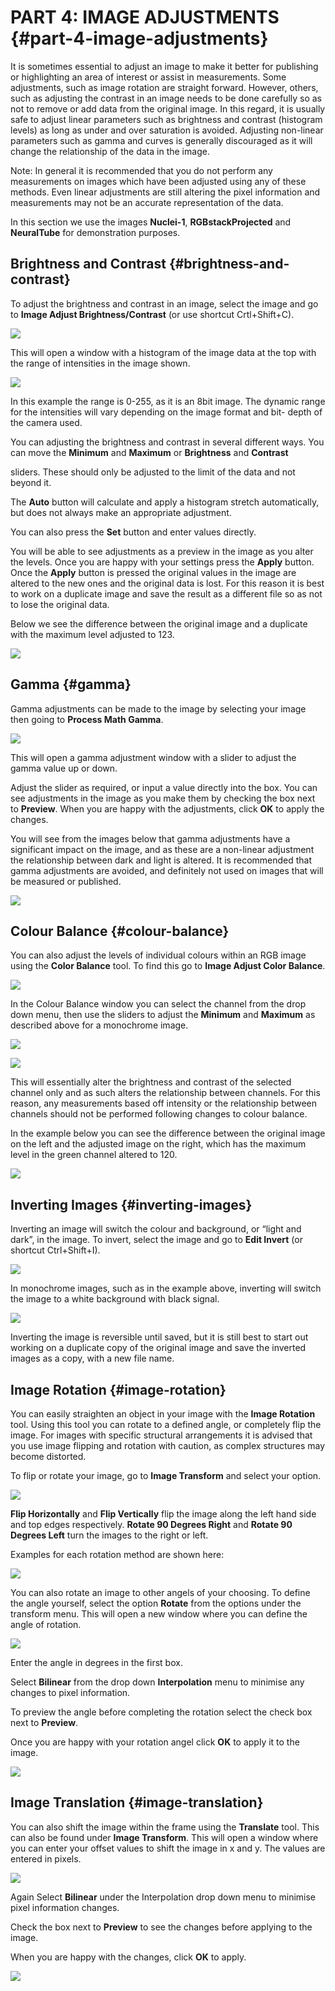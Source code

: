 # PART 4: IMAGE ADJUSTMENTS {#part-4-image-adjustments}

It is sometimes essential to adjust an image to make it better for publishing or highlighting an area of interest or assist in measurements. Some adjustments, such as image rotation are straight forward. However, others, such as adjusting the contrast in an image needs to be done carefully so as not to remove or add data from the original image. In this regard, it is usually safe to adjust linear parameters such as brightness and contrast \(histogram levels\) as long as under and over saturation is avoided. Adjusting non-linear parameters such as gamma and curves is generally discouraged as it will change the relationship of the data in the image.

Note: In general it is recommended that you do not perform any measurements on images which have been adjusted using any of these methods. Even linear adjustments are still altering the pixel information and measurements may not be an accurate representation of the data.

In this section we use the images **Nuclei-1**, **RGBstackProjected** and **NeuralTube** for demonstration purposes.

## Brightness and Contrast {#brightness-and-contrast}

To adjust the brightness and contrast in an image, select the image and go to **Image Adjust Brightness/Contrast** \(or use shortcut Crtl+Shift+C\).

![](/assets/part4/birghtness_contrast_menu.jpg)

This will open a window with a histogram of the image data at the top with the range of intensities in the image shown.

![](/assets/part4/brigthness_contrast_window.jpg)

In this example the range is 0-255, as it is an 8bit image. The dynamic range for the intensities will vary depending on the image format and bit- depth of the camera used.

You can adjusting the brightness and contrast in several different ways. You can move the **Minimum** and **Maximum** or **Brightness** and **Contrast**

sliders. These should only be adjusted to the limit of the data and not beyond it.

The **Auto** button will calculate and apply a histogram stretch automatically, but does not always make an appropriate adjustment.

You can also press the **Set** button and enter values directly.

You will be able to see adjustments as a preview in the image as you alter the levels. Once you are happy with your settings press the **Apply** button. Once the **Apply** button is pressed the original values in the image are altered to the new ones and the original data is lost. For this reason it is best to work on a duplicate image and save the result as a different file so as not to lose the original data.

Below we see the difference between the original image and a duplicate with the maximum level adjusted to 123.

![](/assets/part4/brightness_contrast_example.jpg)

## Gamma {#gamma}

Gamma adjustments can be made to the image by selecting your image then going to **Process Math Gamma**.

![](/assets/part4/gamma_menu.jpg)

This will open a gamma adjustment window with a slider to adjust the gamma value up or down.

Adjust the slider as required, or input a value directly into the box. You can see adjustments in the image as you make them by checking the box next to **Preview**. When you are happy with the adjustments, click **OK** to apply the changes.

You will see from the images below that gamma adjustments have a significant impact on the image, and as these are a non-linear adjustment the relationship between dark and light is altered. It is recommended that gamma adjustments are avoided, and definitely not used on images that will be measured or published.

![](/assets/part4/gamma_adjustment_example.jpg)

## Colour Balance {#colour-balance}

You can also adjust the levels of individual colours within an RGB image using the **Color Balance** tool. To find this go to **Image Adjust Color Balance**.

![](/assets/part4/color_balance_menu.jpg)

In the Colour Balance window you can select the channel from the drop down menu, then use the sliders to adjust the **Minimum** and **Maximum** as described above for a monochrome image.

![](/assets/part4/color_balance_window.jpg) 

![](/assets/part4/color_balance_options.jpg)

This will essentially alter the brightness and contrast of the selected channel only and as such alters the relationship between channels. For this reason, any measurements based off intensity or the relationship between channels should not be performed following changes to colour balance.

In the example below you can see the difference between the original image on the left and the adjusted image on the right, which has the maximum level in the green channel altered to 120.

![](/assets/part4/color_balance_example.jpg)

## Inverting Images {#inverting-images}

Inverting an image will switch the colour and background, or “light and dark”, in the image. To invert, select the image and go to **Edit Invert** \(or shortcut Ctrl+Shift+I\).

![](/assets/part4/invert_image_menu.jpg)

In monochrome images, such as in the example above, inverting will switch the image to a white background with black signal.

![](/assets/part4/invert_image_result.jpg)

Inverting the image is reversible until saved, but it is still best to start out working on a duplicate copy of the original image and save the inverted images as a copy, with a new file name.

## Image Rotation {#image-rotation}

You can easily straighten an object in your image with the **Image Rotation** tool. Using this tool you can rotate to a defined angle, or completely flip the image. For images with specific structural arrangements it is advised that you use image flipping and rotation with caution, as complex structures may become distorted.

To flip or rotate your image, go to **Image Transform** and select your option.

![](/assets/part4/rotate_image_menu.jpg)

**Flip Horizontally** and **Flip Vertically** flip the image along the left hand side and top edges respectively. **Rotate 90 Degrees Right** and **Rotate 90 Degrees Left** turn the images to the right or left.

Examples for each rotation method are shown here:

![](/assets/part4/rotate_image_examples.jpg)

You can also rotate an image to other angels of your choosing. To define the angle yourself, select the option **Rotate** from the options under the transform menu. This will open a new window where you can define the angle of rotation.

![](/assets/part4/rotate_image_options.jpg)

Enter the angle in degrees in the first box.

Select **Bilinear** from the drop down **Interpolation** menu to minimise any changes to pixel information.

To preview the angle before completing the rotation select the check box next to **Preview**.

Once you are happy with your rotation angel click **OK** to apply it to the image.

![](/assets/part4/rotate_image_example_25degrees.jpg)

## Image Translation {#image-translation}

You can also shift the image within the frame using the **Translate** tool. This can also be found under **Image Transform**. This will open a window where you can enter your offset values to shift the image in x and y. The values are entered in pixels.

![](/assets/part4/translate_image_options.jpg)

Again Select **Bilinear** under the Interpolation drop down menu to minimise pixel information changes.

Check the box next to **Preview** to see the changes before applying to the image.

When you are happy with the changes, click **OK** to apply.

![](/assets/part4/translate_image_example.jpg)

